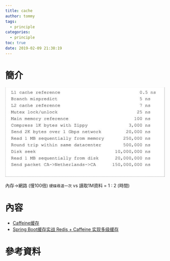 ```yaml
---
title: cache
author: tommy
tags:
  - principle
categories:
  - principle
toc: true
date: 2019-02-09 21:38:19
---
```


# 簡介

![時間](images/20190209214146.png)

內存->網路 (慢100倍)
`硬碟尋道一次` vs 讀取1M資料 = 1 : 2 (時間)
<!--more-->
# 內容

- [Caffeine缓存](https://www.jianshu.com/p/9a80c662dac4)
- [Spring Boot缓存实战 Redis + Caffeine 实现多级缓存](https://www.jianshu.com/p/ef9042c068fd)


# 參考資料


